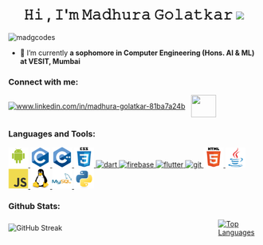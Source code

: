 <h1 align="center">𝙷𝚒 , 𝙸'𝚖 𝙼𝚊𝚍𝚑𝚞𝚛𝚊 𝙶𝚘𝚕𝚊𝚝𝚔𝚊𝚛 <a href="https://madgcodes.codes"></a> <img src="https://media.giphy.com/media/hvRJCLFzcasrR4ia7z/giphy.gif" width="35px"> </h1>

<p align="left"> <img src="https://komarev.com/ghpvc/?username=madgcodes&label=Profile%20views&color=0e75b6&style=flat" alt="madgcodes" /> </p>

- 🔭 I’m currently **a sophomore in Computer Engineering (Hons. AI & ML) at VESIT, Mumbai**

<h3 align="left">Connect with me:</h3>
<p align="left">
<a href="https://linkedin.com/in/www.linkedin.com/in/madhura-golatkar-81ba7a24b" target="blank"><img align="center" src="https://raw.githubusercontent.com/rahuldkjain/github-profile-readme-generator/master/src/images/icons/Social/linked-in-alt.svg" alt="www.linkedin.com/in/madhura-golatkar-81ba7a24b" height="30" width="40" /></a>    &nbsp; <a href="mailto:golatkarmadhura@gmail.com"> <img align ="center" src="https://img.icons8.com/fluent/48/000000/gmail.png" height="45" width="50"/></a>
</p>



<h3 align="left">Languages and Tools:</h3>
<p align="left"> <a href="https://developer.android.com" target="_blank" rel="noreferrer"> <img src="https://raw.githubusercontent.com/devicons/devicon/master/icons/android/android-original-wordmark.svg" alt="android" width="40" height="40"/> </a> <a href="https://www.cprogramming.com/" target="_blank" rel="noreferrer"> <img src="https://raw.githubusercontent.com/devicons/devicon/master/icons/c/c-original.svg" alt="c" width="40" height="40"/> </a> <a href="https://www.w3schools.com/cpp/" target="_blank" rel="noreferrer"> <img src="https://raw.githubusercontent.com/devicons/devicon/master/icons/cplusplus/cplusplus-original.svg" alt="cplusplus" width="40" height="40"/> </a> <a href="https://www.w3schools.com/css/" target="_blank" rel="noreferrer"> <img src="https://raw.githubusercontent.com/devicons/devicon/master/icons/css3/css3-original-wordmark.svg" alt="css3" width="40" height="40"/> </a> <a href="https://dart.dev" target="_blank" rel="noreferrer"> <img src="https://www.vectorlogo.zone/logos/dartlang/dartlang-icon.svg" alt="dart" width="40" height="40"/> </a> <a href="https://firebase.google.com/" target="_blank" rel="noreferrer"> <img src="https://www.vectorlogo.zone/logos/firebase/firebase-icon.svg" alt="firebase" width="40" height="40"/> </a> <a href="https://flutter.dev" target="_blank" rel="noreferrer"> <img src="https://www.vectorlogo.zone/logos/flutterio/flutterio-icon.svg" alt="flutter" width="40" height="40"/> </a> <a href="https://git-scm.com/" target="_blank" rel="noreferrer"> <img src="https://www.vectorlogo.zone/logos/git-scm/git-scm-icon.svg" alt="git" width="40" height="40"/> </a> <a href="https://www.w3.org/html/" target="_blank" rel="noreferrer"> <img src="https://raw.githubusercontent.com/devicons/devicon/master/icons/html5/html5-original-wordmark.svg" alt="html5" width="40" height="40"/> </a> <a href="https://www.java.com" target="_blank" rel="noreferrer"> <img src="https://raw.githubusercontent.com/devicons/devicon/master/icons/java/java-original.svg" alt="java" width="40" height="40"/> </a> <a href="https://developer.mozilla.org/en-US/docs/Web/JavaScript" target="_blank" rel="noreferrer"> <img src="https://raw.githubusercontent.com/devicons/devicon/master/icons/javascript/javascript-original.svg" alt="javascript" width="40" height="40"/> </a> <a href="https://www.linux.org/" target="_blank" rel="noreferrer"> <img src="https://raw.githubusercontent.com/devicons/devicon/master/icons/linux/linux-original.svg" alt="linux" width="40" height="40"/> </a> <a href="https://www.mysql.com/" target="_blank" rel="noreferrer"> <img src="https://raw.githubusercontent.com/devicons/devicon/master/icons/mysql/mysql-original-wordmark.svg" alt="mysql" width="40" height="40"/> </a> <a href="https://www.python.org" target="_blank" rel="noreferrer"> <img src="https://raw.githubusercontent.com/devicons/devicon/master/icons/python/python-original.svg" alt="python" width="40" height="40"/> </a> </p>

  

<h3>Github Stats:</h3>
<!-- Displaying two images side by side -->
<div style="display: flex; justify-content: center; align-items: center;">
  <img align="center" src="https://github-readme-streak-stats.herokuapp.com/?user=madgcodes&theme=synthwave" alt="GitHub Streak" width="600" />
  <a href="https://github.com/MadGcodes/Bank-Management-System-">
    <img align="center" src="https://github-readme-stats.vercel.app/api/top-langs/?username=madgcodes&layout=compact&theme=synthwave" alt="Top Languages" width="400" />
  </a>
</div>







